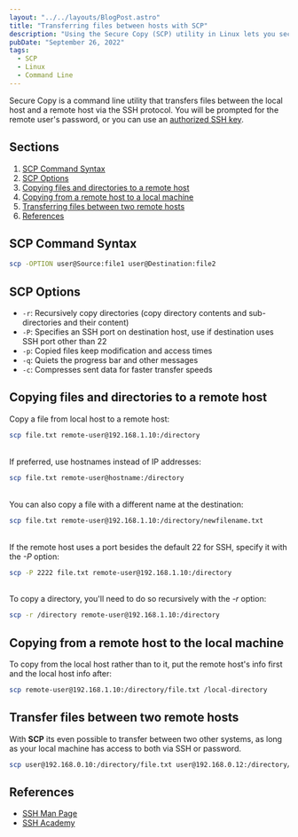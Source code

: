 ```yaml
---
layout: "../../layouts/BlogPost.astro"
title: "Transferring files between hosts with SCP"
description: "Using the Secure Copy (SCP) utility in Linux lets you securely copy files to and from remote hosts, and it's very easy to use."
pubDate: "September 26, 2022"
tags:
  - SCP
  - Linux
  - Command Line
---
```


Secure Copy is a command line utility that transfers files between the local host and a remote host via the SSH protocol. You will be prompted for the remote user's password, or you can use an <a href="https://arieldiaz.codes/blog/generating-an-ssh-key-pair" target="_blank">authorized SSH key</a>.

## Sections

1. [SCP Command Syntax](#syntax)
2. [SCP Options](#options)
3. [Copying files and directories to a remote host](#remote)
4. [Copying from a remote host to a local machine](#local)
5. [Transferring files between two remote hosts](#transfer)
6. [References](#ref)

<div id='syntax'/>

## SCP Command Syntax

```bash
scp -OPTION user@Source:file1 user@Destination:file2
```

<div id='options'/>

## SCP Options

- `-r`: Recursively copy directories (copy directory contents and sub-directories and their content)
- `-P`: Specifies an SSH port on destination host, use if destination uses SSH port other than 22
- `-p`: Copied files keep modification and access times
- `-q`: Quiets the progress bar and other messages
- `-c`: Compresses sent data for faster transfer speeds

<div id='remote'/>

## Copying files and directories to a remote host

Copy a file from local host to a remote host:

```bash
scp file.txt remote-user@192.168.1.10:/directory
```

<br>
If preferred, use hostnames instead of IP addresses:

```bash
scp file.txt remote-user@hostname:/directory
```

<br>
You can also copy a file with a different name at the destination:

```bash
scp file.txt remote-user@192.168.1.10:/directory/newfilename.txt
```

<br>
If the remote host uses a port besides the default 22 for SSH, specify it with the <em>-P</em> option:

```bash
scp -P 2222 file.txt remote-user@192.168.1.10:/directory
```

<br>
To copy a directory, you'll need to do so recursively with the <em>-r</em> option:

```bash
scp -r /directory remote-user@192.168.1.10:/directory
```

<div id='local'/>

## Copying from a remote host to the local machine

To copy from the local host rather than to it, put the remote host's info first and the local host info after:

```bash
scp remote-user@192.168.1.10:/directory/file.txt /local-directory
```

<div id='transfer'/>

## Transfer files between two remote hosts

With **SCP** its even possible to transfer between two other systems, as long as your local machine has access to both via SSH or password.

```bash
scp user@192.168.0.10:/directory/file.txt user@192.168.0.12:/directory/file.txt
```

<div id='ref'/>

## References

- <a href="https://linux.die.net/man/1/scp" target="_blank">SSH Man Page</a>
- <a href="https://www.ssh.com/academy/ssh/scp" target="_blank">SSH Academy</a>

